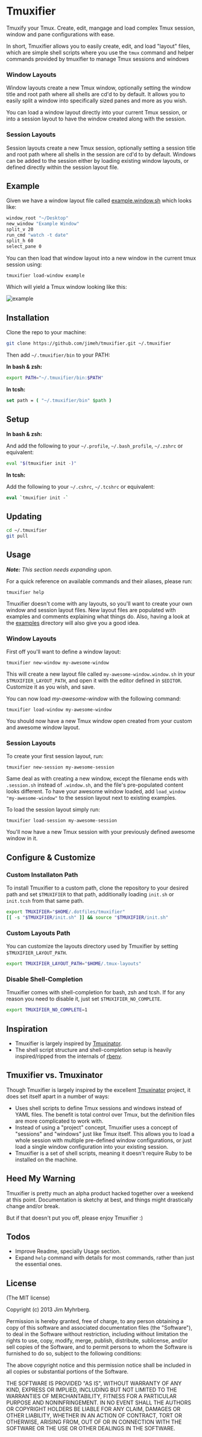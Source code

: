 # Tmuxifier

Tmuxify your Tmux. Create, edit, mangage and load complex Tmux session, window
and pane configurations with ease.

In short, Tmuxifier allows you to easily create, edit, and load "layout"
files, which are simple shell scripts where you use the `tmux` command and
helper commands provided by tmuxifier to manage Tmux sessions and windows

### Window Layouts

Window layouts create a new Tmux window, optionally setting the window title
and root path where all shells are cd'd to by default. It allows you to easily
split a window into specifically sized panes and more as you wish.

You can load a window layout directly into your current Tmux session, or into
a session layout to have the window created along with the session.

### Session Layouts

Session layouts create a new Tmux session, optionally setting a session title
and root path where all shells in the session are cd'd to by default. Windows
can be added to the session either by loading existing window layouts, or
defined directly within the session layout file.

## Example

Given we have a window layout file called [example.window.sh][] which
looks like:

[example.window.sh]: https://github.com/jimeh/tmuxifier/blob/master/examples/example.window.sh

```bash
window_root "~/Desktop"
new_window "Example Window"
split_v 20
run_cmd "watch -t date"
split_h 60
select_pane 0
```

You can then load that window layout into a new window in the
current tmux session using:

```bash
tmuxifier load-window example
```

Which will yield a Tmux window looking like this:

![example](https://github.com/jimeh/tmuxifier/raw/master/examples/example.window-screenshot.png)

## Installation

Clone the repo to your machine:

```bash
git clone https://github.com/jimeh/tmuxifier.git ~/.tmuxifier
```

Then add `~/.tmuxifier/bin` to your PATH:

__In bash & zsh:__

```bash
export PATH="~/.tmuxifier/bin:$PATH"
```

__In tcsh:__

```tcsh
set path = ( "~/.tmuxifier/bin" $path )
```

## Setup

__In bash & zsh:__

And add the following to your `~/.profile`, `~/.bash_profile`, `~/.zshrc` or
equivalent:

```bash
eval "$(tmuxifier init -)"
```

__In tcsh:__

Add the following to your `~/.cshrc`, `~/.tcshrc` or equivalent:

```tcsh
eval `tmuxifier init -`
```

## Updating

```bash
cd ~/.tmuxifier
git pull
```

## Usage

*__Note:__ This section needs expanding upon.*

For a quick reference on available commands and their aliases, please run:

    tmuxifier help

Tmuxifier doesn't come with any layouts, so you'll want to create your own
window and session layout files. New layout files are populated with examples
and comments explaining what things do. Also, having a look at the
[examples][] directory will also give you a good idea.

### Window Layouts

First off you'll want to define a window layout:

    tmuxifier new-window my-awesome-window

This will create a new layout file called `my-awesome-window.window.sh` in
your `$TMUXIFIER_LAYOUT_PATH`, and open it with the editor defined in
`$EDITOR`. Customize it as you wish, and save.

You can now load *my-awesome-window* with the following command:

    tmuxifier load-window my-awesome-window

You should now have a new Tmux window open created from your custom and
awesome window layout.

### Session Layouts

To create your first session layout, run:

    tmuxifier new-session my-awesome-session

Same deal as with creating a new window, except the filename ends with
`.session.sh` instead of `.window.sh`, and the file's pre-populated content
looks different. To have your awesome window loaded, add `load_window
"my-awesome-window"` to the session layout next to existing examples.

To load the session layout simply run:

    tmuxifier load-session my-awesome-session

You'll now have a new Tmux session with your previously defined awesome window
in it.

[examples]: https://github.com/jimeh/tmuxifier/tree/master/examples

## Configure & Customize

### Custom Installaton Path

To install Tmuxifier to a custom path, clone the repository to your desired
path and set `$TMUXIFIER` to that path, additionally loading `init.sh` or
`init.tcsh` from that same path.

```bash
export TMUXIFIER="$HOME/.dotfiles/tmuxifier"
[[ -s "$TMUXIFIER/init.sh" ]] && source "$TMUXIFIER/init.sh"
```

### Custom Layouts Path

You can customize the layouts directory used by Tmuxifier by setting
`$TMUXIFIER_LAYOUT_PATH`.

```bash
export TMUXIFIER_LAYOUT_PATH="$HOME/.tmux-layouts"
```

### Disable Shell-Completion

Tmuxifier comes with shell-completion for bash, zsh and tcsh. If for any
reason you need to disable it, just set `$TMUXIFIER_NO_COMPLETE`.

```bash
export TMUXIFIER_NO_COMPLETE=1
```

## Inspiration

- Tmuxifier is largely inspired by [Tmuxinator][].
- The shell script structure and shell-completion setup is heavily
  inspired/ripped from the internals of [rbenv][].

## Tmuxifier vs. Tmuxinator

Though Tmuxifier is largely inspired by the excellent [Tmuxinator][] project,
it does set itself apart in a number of ways:

- Uses shell scripts to define Tmux sessions and windows instead of YAML
  files. The benefit is total control over Tmux, but the definition files are
  more complicated to work with.
- Instead of using a "project" concept, Tmuxifier uses a concept of "sessions"
  and "windows" just like Tmux itself. This allows you to load a whole session
  with multiple pre-defined window configurations, or just load a single
  window configuration into your existing session.
- Tmuxifier is a set of shell scripts, meaning it doesn't require Ruby to be
  installed on the machine.

[tmuxinator]: https://github.com/aziz/tmuxinator
[rbenv]: https://github.com/sstephenson/rbenv

## Heed My Warning

Tmuxifier is pretty much an alpha product hacked together over a weekend at
this point. Documentation is sketchy at best, and things might drastically
change and/or break.

But if that doesn't put you off, please enjoy Tmuxifier :)

## Todos

* Improve Readme, specially Usage section.
* Expand `help` command with details for most commands, rather than just the
  essential ones.

## License

(The MIT license)

Copyright (c) 2013 Jim Myhrberg.

Permission is hereby granted, free of charge, to any person obtaining a copy
of this software and associated documentation files (the "Software"), to deal
in the Software without restriction, including without limitation the rights
to use, copy, modify, merge, publish, distribute, sublicense, and/or sell
copies of the Software, and to permit persons to whom the Software is
furnished to do so, subject to the following conditions:

The above copyright notice and this permission notice shall be included in all
copies or substantial portions of the Software.

THE SOFTWARE IS PROVIDED "AS IS", WITHOUT WARRANTY OF ANY KIND, EXPRESS OR
IMPLIED, INCLUDING BUT NOT LIMITED TO THE WARRANTIES OF MERCHANTABILITY,
FITNESS FOR A PARTICULAR PURPOSE AND NONINFRINGEMENT. IN NO EVENT SHALL THE
AUTHORS OR COPYRIGHT HOLDERS BE LIABLE FOR ANY CLAIM, DAMAGES OR OTHER
LIABILITY, WHETHER IN AN ACTION OF CONTRACT, TORT OR OTHERWISE, ARISING FROM,
OUT OF OR IN CONNECTION WITH THE SOFTWARE OR THE USE OR OTHER DEALINGS IN THE
SOFTWARE.
